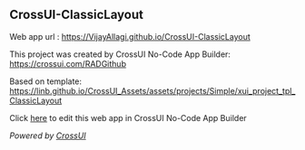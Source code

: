 ## CrossUI-ClassicLayout
Web app url : https://VijayAllagi.github.io/CrossUI-ClassicLayout

This project was created by CrossUI No-Code App Builder: https://crossui.com/RADGithub

Based on template: https://linb.github.io/CrossUI_Assets/assets/projects/Simple/xui_project_tpl_ClassicLayout

Click [here](https://crossui.com/RADGithub/#!from=github&owner=VijayAllagi&repo=CrossUI-ClassicLayout) to edit this web app in CrossUI No-Code App Builder

<i>Powered by [CrossUI](https://crossui.com)</i>
